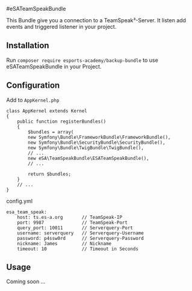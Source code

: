 #eSATeamSpeakBundle

This Bundle give you a connection to a TeamSpeak³-Server. It listen add events and triggered listener in your project.

## Installation

Run `composer require esports-academy/backup-bundle` to use eSATeamSpeakBundle in your Project.

## Configuration

Add to `AppKernel.php`

    class AppKernel extends Kernel
    {
        public function registerBundles()
        {
            $bundles = array(
            new Symfony\Bundle\FrameworkBundle\FrameworkBundle(),
            new Symfony\Bundle\SecurityBundle\SecurityBundle(),
            new Symfony\Bundle\TwigBundle\TwigBundle(),
            // ...
            new eSA\TeamSpeakBundle\ESATeamSpeakBundle(),
            // ...
            
            return $bundles;
        }
        // ...
    }
    
config.yml

    esa_team_speak:
        host: ts.es-a.org       // TeamSpeak-IP
        port: 9987              // TeamSpeak-Port
        query_port: 10011       // Serverquery-Port
        username: serverquery   // Serverquery-Username
        password: p4ssw0rd      // Serverquery-Password
        nickname: James         // Nickname
        timeout: 10             // Timeout in Seconds

## Usage

Coming soon ...